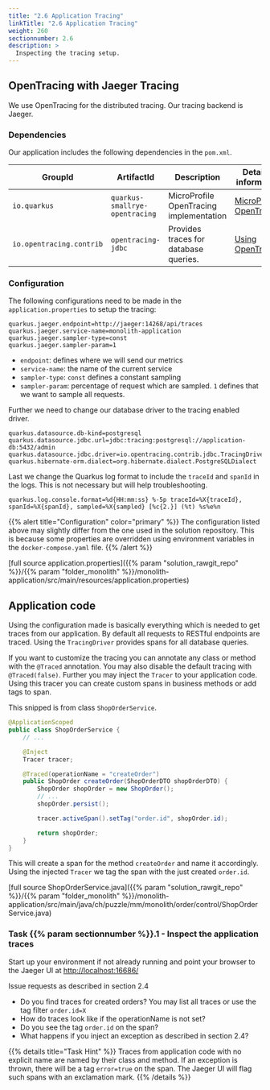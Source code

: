 ```yaml
---
title: "2.6 Application Tracing"
linkTitle: "2.6 Application Tracing" 
weight: 260
sectionnumber: 2.6
description: >
  Inspecting the tracing setup.
---
```



## OpenTracing with Jaeger Tracing

We use OpenTracing for the distributed tracing. Our tracing backend is Jaeger.


### Dependencies

Our application includes the following dependencies in the `pom.xml`.

GroupId                  |   ArtifactId                   | Description            | Detailed information
-------------------------|--------------------------------|------------------------|--------------------------
`io.quarkus`             | `quarkus-smallrye-opentracing` | MicroProfile OpenTracing implementation | [MicroProfile OpenTracing](https://github.com/eclipse/microprofile-opentracing/blob/master/spec/src/main/asciidoc/microprofile-opentracing.asciidoc)
`io.opentracing.contrib` | `opentracing-jdbc`             | Provides traces for database queries. | [Using OpenTracing](https://quarkus.io/guides/opentracing)


### Configuration

The following configurations need to be made in the `application.properties` to setup the tracing:

```
quarkus.jaeger.endpoint=http://jaeger:14268/api/traces
quarkus.jaeger.service-name=monolith-application
quarkus.jaeger.sampler-type=const
quarkus.jaeger.sampler-param=1
```

* `endpoint`: defines where we will send our metrics
* `service-name`: the name of the current service
* `sampler-type`: `const` defines a constant sampling
* `sampler-param`: percentage of request which are sampled. `1` defines that we want to sample all requests.

Further we need to change our database driver to the tracing enabled driver.

```
quarkus.datasource.db-kind=postgresql
quarkus.datasource.jdbc.url=jdbc:tracing:postgresql://application-db:5432/admin
quarkus.datasource.jdbc.driver=io.opentracing.contrib.jdbc.TracingDriver
quarkus.hibernate-orm.dialect=org.hibernate.dialect.PostgreSQLDialect
```

Last we change the Quarkus log format to include the `traceId` and `spanId` in the logs. This is not necessary but will
help troubleshooting.

```
quarkus.log.console.format=%d{HH:mm:ss} %-5p traceId=%X{traceId}, spanId=%X{spanId}, sampled=%X{sampled} [%c{2.}] (%t) %s%e%n
```

{{% alert title="Configuration" color="primary" %}}
The configuration listed above may slightly differ from the one used in the solution repository. This is because some
properties are overridden using environment variables in the `docker-compose.yaml` file.
{{% /alert %}}


[full source application.properties]({{% param "solution_rawgit_repo" %}}/{{% param "folder_monolith" %}}/monolith-application/src/main/resources/application.properties)


## Application code

Using the configuration made is basically everything which is needed to get traces from our application. By default all requests to
RESTful endpoints are traced. Using the `TracingDriver` provides spans for all database queries.

If you want to customize the tracing you can annotate any class or method with the `@Traced` annotation. You may also
disable the default tracing with `@Traced(false)`. Further you may inject the `Tracer` to your application code. Using
this tracer you can create custom spans in business methods or add tags to span.

This snipped is from class `ShopOrderService`.
```java
@ApplicationScoped
public class ShopOrderService {
    // ...

    @Inject
    Tracer tracer;

    @Traced(operationName = "createOrder")
    public ShopOrder createOrder(ShopOrderDTO shopOrderDTO) {
        ShopOrder shopOrder = new ShopOrder();
        // ...
        shopOrder.persist();

        tracer.activeSpan().setTag("order.id", shopOrder.id);

        return shopOrder;
    }
}
```

This will create a span for the method `createOrder` and name it accordingly. Using the injected `Tracer` we tag the span
with the just created `order.id`.

[full source ShopOrderService.java]({{% param "solution_rawgit_repo" %}}/{{% param "folder_monolith" %}}/monolith-application/src/main/java/ch/puzzle/mm/monolith/order/control/ShopOrderService.java)


### Task {{% param sectionnumber %}}.1 - Inspect the application traces

Start up your environment if not already running and point your browser to the Jaeger UI at [http://localhost:16686/](http://localhost:16686/)

Issue requests as described in section 2.4

* Do you find traces for created orders? You may list all traces or use the tag filter `order.id=X`
* How do traces look like if the operationName is not set?
* Do you see the tag `order.id` on the span?
* What happens if you inject an exception as described in section 2.4?

{{% details title="Task Hint" %}}
Traces from application code with no explicit name are named by their class and method. If an exception is thrown, there
will be a tag `error=true` on the span. The Jaeger UI will flag such spans with an exclamation mark.
{{% /details %}}

